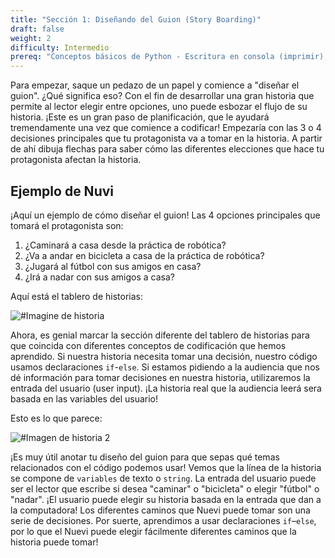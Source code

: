 ```yaml
---
title: "Sección 1: Diseñando del Guion (Story Boarding)"
draft: false
weight: 2
difficulty: Intermedio
prereq: "Conceptos básicos de Python - Escritura en consola (imprimir), Lectura desde consola, Cadenas, Variables, Instrucciones condicionales"
---
```


Para empezar, saque un pedazo de un papel y comience a "diseñar el guion". ¿Qué significa eso? Con el fin de desarrollar una gran historia que permite al lector elegir entre opciones, uno puede esbozar el flujo de su historia. ¡Este es un gran paso de planificación, que le ayudará tremendamente una vez que comience a codificar! Empezaría con las 3 o 4 decisiones principales que tu protagonista va a tomar en la historia. A partir de ahí dibuja flechas para saber cómo las diferentes elecciones que hace tu protagonista afectan la historia.

## Ejemplo de Nuvi

¡Aquí un ejemplo de cómo diseñar el guion! 
Las 4 opciones principales que tomará el protagonista son:

1. ¿Caminará a casa desde la práctica de robótica?
2. ¿Va a andar en bicicleta a casa de la práctica de robótica?
3. ¿Jugará al fútbol con sus amigos en casa?
4. ¿Irá a nadar con sus amigos a casa?

Aquí está el tablero de historias:

![#Imagine de historia](../img/story_es.png)

Ahora, es genial marcar la sección diferente del tablero de historias para que coincida con diferentes conceptos de codificación que hemos aprendido. Si nuestra historia necesita tomar una decisión, nuestro código usamos declaraciones `if`-`else`. Si estamos pidiendo a la audiencia que nos dé información para tomar decisiones en nuestra historia, utilizaremos la entrada del usuario (user input). ¡La historia real que la audiencia leerá sera basada en las variables del usuario! 

Esto es lo que parece:

![#Imagen de historia 2](../img/story_es_2.png)

¡Es muy útil anotar tu diseño del guion para que sepas qué temas relacionados con el código podemos usar! Vemos que la línea de la historia se compone de `variables` de texto o `string`. La entrada del usuario puede ser el lector que escribe si desea "caminar" o "bicicleta" o elegir "fútbol" o "nadar". ¡El usuario puede elegir su historia basada en la entrada que dan a la computadora! Los diferentes caminos que Nuevi puede tomar son una serie de decisiones. Por suerte, aprendimos a usar declaraciones `if`–`else`, por lo que el Nuevi puede elegir fácilmente diferentes caminos que la historia puede tomar!
